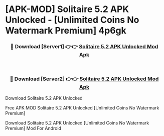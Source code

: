 # [APK-MOD] Solitaire 5.2 APK Unlocked - [Unlimited Coins No Watermark Premium] 4p6gk



<div align="center">
<h3>🔴 Download [Server1] 👉👉 <a href="https://momento.my/?title=Solitaire_5.2_APK_Unlocked">Solitaire 5.2 APK Unlocked Mod Apk</a></h3><br>

<h3>🔴 Download [Server2] 👉👉 <a href="https://momento.my/?title=Solitaire_5.2_APK_Unlocked">Solitaire 5.2 APK Unlocked Mod Apk</a></h3>
</div>



Download Solitaire 5.2 APK Unlocked 

Free APK MOD Solitaire 5.2 APK Unlocked [Unlimited Coins No Watermark Premium]

Download Solitaire 5.2 APK Unlocked [Unlimited Coins No Watermark Premium] Mod For Android
